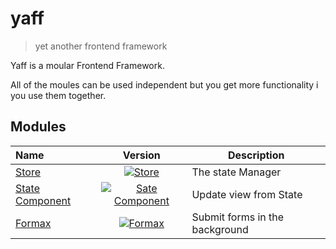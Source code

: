 # yaff

> yet another frontend framework

Yaff is a moular Frontend Framework.

All of the moules can be used independent but you get more functionality i you use them together.

## Modules

| Name                                         |                                                             Version                                                              | Description                    |
| :------------------------------------------- | :------------------------------------------------------------------------------------------------------------------------------: | ------------------------------ |
| [Store](/packages/store)                     |               [![Store](https://img.shields.io/npm/v/@yaff/store.svg)](https://www.npmjs.com/package/@yaff/store)                | The state Manager              |
| [State Component](/packages/component-state) | [![Sate Component](https://img.shields.io/npm/v/@yaff/component-state.svg)](https://www.npmjs.com/package/@yaff/component-state) | Update view from State         |
| [Formax](/packages/formax)                   |              [![Formax](https://img.shields.io/npm/v/@yaff/formax.svg)](https://www.npmjs.com/package/@yaff/formax)              | Submit forms in the background |
